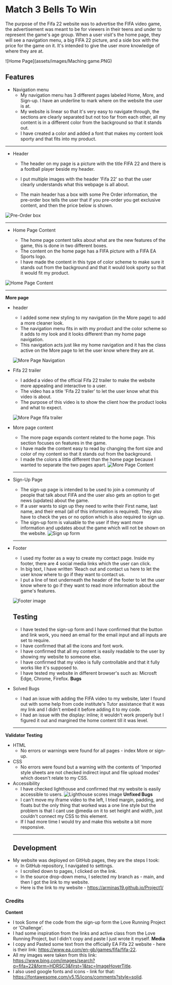 # Match 3 Bells To Win

The purpose of the Fifa 22 website was to advertise the FIFA video game, the advertisement was meant to be for viewers in their teens and under to represent the game's age group.
When a user visit's the home page, they will see a navigation menu, a big FIFA 22 picture, and a side box with the price for the game on it. It's intended to give the user more knowledge of where they are at.

![Home Page](assets/images/Maching game.PNG)

## Features 

* Navigation menu
   + My navigation menu has 3 different pages labeled Home, More, and Sign-up. I have an underline to mark where on the website the user is at. 
   + My website is linear so that it's very easy to navigate through, the sections are clearly separated but not too far from each other, all my content is in a different color from the background so that it stands out. 
   + I have created a color and added a font that makes my content look sporty and that fits into my product.


***

* Header
   + The header on my page is a picture with the title FIFA 22 and there is a football player beside my header.

   + I put multiple images with the header 'Fifa 22' so that the user clearly understands what this webpage is all about.
 
   + The main header has a box with some Pre Order information, the pre-order box tells the user that if you pre-order you get exclusive content, and then the price below is shown. 

![Pre-Order box](assets/css/images/pre-order-box.PNG)
***

* Home Page Content

   + The home page content talks about what are the new features of the game, this is done in two different boxes.
   + The content on the home page has a FIFA picture with a FIFA EA Sports logo. 
   + I have made the content in this type of color scheme to make sure it stands out from the background and that it would look sporty so that it would fit my product.

![Home Page Content](assets/css/images/home-page-content.PNG)
*** 

**More page**
 * header
   + I added some new styling to my navigation (in the More page) to add a more cleaner look.
   + The navigation menu fits in with my product and the color scheme so it adds to my look and it looks different than my home page navigation. 
   + This navigation acts just like my home navigation and it has the class active on the More page to let the user know where they are at. 

   ![More Page Navigation](assets/css/images/More-nav.PNG)
 * Fifa 22 trailer
   + I added a video of the official Fifa 22 trailer to make the website more appealing and interactive to a user. 
   + The video has a title 'Fifa 22 trailer' to let the user know what this video is about. 
   + The purpose of this video is to show the client how the product looks and what to expect. 

   ![More Page fifa trailer](assets/css/images/more-fifa-trailer.PNG)
* More page content 
   + The more page expands content related to the home page. This section focuses on features in the game.
   + I have made the content easy to read by changing the font size and color of my content so that it stands out from the background. 
   + I made the colors a little different than the home page because I wanted to separate the two pages apart. 
   ![More Page Content](assets/css/images/more-page-content.PNG)
   *** 
* Sign-Up Page
   + The sign-up page is intended to be used to join a community of people that talk about FIFA and the user also gets an option to get news (updates) about the game.
   + If a user wants to sign up they need to write their First name, last name, and their email (all of this information is required). They also have to check the yes or no option which is also required to sign up.
   + The sign-up form is valuable to the user if they want more information and updates about the game which will not be shown on the website. 
   ![Sign up form](assets/css/images/sign-up-form.PNG)
   ***
* Footer
   +  I used my footer as a way to create my contact page. Inside my footer, there are 4 social media links which the user can click.
   + In big text, I have written 'Reach out and contact us here to let the user know where to go if they want to contact us. 
   + I put a line of text underneath the header of the footer to let the user know where to go if they want to read more information about the game's features.
 

    ![Footer image](assets/css/images/footer-image.PNG)
    ## Testing
   + I have tested the sign-up form and I have confirmed that the button and link work, you need an email for the email input and all inputs are set to require. 
   + I have confirmed that all the icons and font work.
   + I have confirmed that all my content is easily readable to the user by showing my website to someone else.
   + I have confirmed that my video is fully controllable and that it fully works like it's supposed to.
   + I have tested my website in different browser's such as: Microsft Edge, Chrome, Firefox.
   **Bugs** 
* Solved Bugs
   + I had an issue with adding the FIFA video to my website, later I found out with some help from code institute's Tutor assistance that it was my link and I didn't embed it before adding it to my code. 
   + I had an issue with the display: inline; it wouldn't work properly but I figured it out and margined the home content till it was level.
   *** 
**Validator Testing**
* HTML
   + No errors or warnings were found for all pages - index More or sign-up.
* CSS 
   + No errors were found but a warning with the contents of 'Imported style sheets are not checked indirect input and file upload modes' which doesn't relate to my CSS.
* Accessibility 
   + I have checked lighthouse and confirmed that my website is easily accessible to users.
   ![Lighthouse scores image](assets/css/images/Lighthouse.PNG)
**Unfixed Bugs** 
   + I can't move my iframe video to the left, I tried margin, padding, and floats but the only thing that worked was a one line style but the problem is that I cant use @media on it to set height and width, just couldn't connect my CSS to this element. 
   + If I had more time I would try and make this website a bit more responsive. 
   ***
   ## Development
* My website was deployed on GitHub pages, they are the steps I took:
   + In GitHub repository, I navigated to settings. 
   + I scrolled down to pages, I clicked on the link. 
   + In the source drop-down menu, I selected my branch as - main, and then I got the link to my website. 
   * Here is the link to my website - https://arminas19.github.io/Project1/ 
 ### Credits 
   **Content** 
   + I took Some of the code from the sign-up form the Love Running Project or 'Challenge'. 
   + I had some inspiration from the links and active class from the Love Running Project, but I didn't copy and paste I just wrote it myself.
**Media**
   +  I copy and Pasted some text from the officially EA Fifa 22 website - here is their link: https://www.ea.com/en-gb/games/fifa/fifa-22.
   + All my images were taken from this link: https://www.bing.com/images/search?q=fifa+22&form=HDRSC3&first=1&tsc=ImageHoverTitle.  
   + I also used google fonts and icons - link for that: https://fontawesome.com/v5.15/icons/comments?style=solid.
